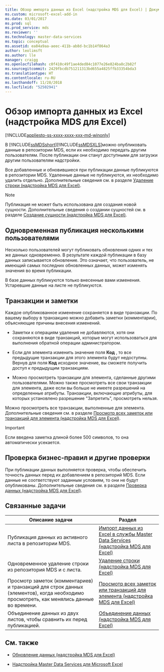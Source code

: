 ```yaml
---
title: Обзор импорта данных из Excel (надстройка MDS для Excel) | Документы Майкрософт
ms.custom: microsoft-excel-add-in
ms.date: 03/01/2017
ms.prod: sql
ms.prod_service: mds
ms.reviewer: ''
ms.technology: master-data-services
ms.topic: conceptual
ms.assetid: ea84a9aa-aeec-411b-ab8d-bc1b14f864a3
author: leolimsft
ms.author: lle
manager: craigg
ms.openlocfilehash: c0f410c49f1ae4ded84c1077e26e824ba8c2b82f
ms.sourcegitcommit: 2429fbcdb751211313bd655a4825ffb33354bda3
ms.translationtype: HT
ms.contentlocale: ru-RU
ms.lasthandoff: 11/28/2018
ms.locfileid: "52502941"
---
```

# <a name="overview-importing-data-from-excel-mds-add-in-for-excel"></a>Обзор импорта данных из Excel (надстройка MDS для Excel)

[!INCLUDE[appliesto-ss-xxxx-xxxx-xxx-md-winonly](../../includes/appliesto-ss-xxxx-xxxx-xxx-md-winonly.md)]

  В [!INCLUDE[ssMDSshort](../../includes/ssmdsshort-md.md)][!INCLUDE[ssMDSXLS](../../includes/ssmdsxls-md.md)]можно опубликовать данные в репозитории MDS, если их необходимо передать другим пользователям. После публикации они станут доступными для загрузки другим пользователям надстройки.  
  
 Все добавленные и обновившиеся при публикации данные публикуются в репозитории MDS. Удаленные данные не публикуются, их необходимо удалить отдельно. Дополнительные сведения см. в разделе [Удаление строки (надстройка MDS для Excel)](../../master-data-services/microsoft-excel-add-in/delete-a-row-mds-add-in-for-excel.md).  
  
> [!NOTE]  
>  Публикация не может быть использована для создания новой сущности. Дополнительные сведения о создании сущностей см. в разделе [Создание сущности (надстройка MDS для Excel)](../../master-data-services/microsoft-excel-add-in/create-an-entity-mds-add-in-for-excel.md).  
  
## <a name="when-multiple-users-publish-at-the-same-time"></a>Одновременная публикация несколькими пользователями  
 Несколько пользователей могут публиковать обновления одних и тех же данных одновременно. В результате каждой публикации в базу данных записывается обновление. Это означает, что пользователь, не имеющий самых последних обновленных данных, может изменять значения во время публикации.  
  
 В базе данных публикуются только внесенные вами изменения. Устаревшие данные на листе не публикуются.  
  
## <a name="transactions-and-annotations"></a>Транзакции и заметки  
 Каждое опубликованное изменение сохраняется в виде транзакции. По вашему выбору в транзакцию можно добавить заметки (комментарии), объясняющие причины внесения изменений.  
  
-   Заметки к операциям удаления не добавляются, хотя они сохраняются в виде транзакций, которые могут использоваться для выполнения обратной операции администратором.  
  
-   Если для элемента изменить значение поля **Код** , то все предыдущие транзакции для этого элемента будут недоступны. Вернув для поля **Код** исходное значение, вы сможете получить доступ к предыдущим транзакциям.  
  
-   Можно просмотреть транзакции для элемента, сделанные другими пользователями. Можно также просмотреть все свои транзакции для элемента, даже если вы больше не имеете разрешений на определенные атрибуты. Транзакции, включающие атрибуты, для которых установлено разрешение "Запретить", просмотреть нельзя.  
  
 Можно просмотреть все транзакции, выполненные для элемента. Дополнительные сведения см. в разделе [Просмотр всех заметок или транзакций для элемента (надстройка MDS для Excel)](../../master-data-services/microsoft-excel-add-in/view-all-annotations-or-transactions-for-a-member-mds-add-in-for-excel.md).  
  
> [!IMPORTANT]  
>  Если введена заметка длиной более 500 символов, то она автоматически усекается.  
  
## <a name="business-rule-and-other-validation"></a>Проверка бизнес-правил и другие проверки  
 При публикации данных выполняется проверка, чтобы обеспечить точность данных перед их добавлением в репозиторий MDS. Если данные не соответствуют заданным условиям, то они не будут опубликованы. Дополнительные сведения см. в разделе [Проверка данных (надстройка MDS для Excel)](../../master-data-services/microsoft-excel-add-in/validating-data-mds-add-in-for-excel.md).  
  
## <a name="related-tasks"></a>Связанные задачи  
  
|Описание задачи|Раздел|  
|----------------------|-----------|  
|Публикация данных из активного листа в репозитории MDS.|[Импорт данных из Excel в службы Master Data Services (надстройка MDS для Excel)](../../master-data-services/microsoft-excel-add-in/import-data-from-excel-to-master-data-services-mds-add-in-for-excel.md)|  
|Одновременное удаление строки из репозитория MDS и с листа.|[Удаление строки (надстройка MDS для Excel)](../../master-data-services/microsoft-excel-add-in/delete-a-row-mds-add-in-for-excel.md)|  
|Просмотр заметок (комментариев) и транзакций для строк данных (элементов), когда необходимо просмотреть, как менялись данные во времени.|[Просмотр всех заметок или транзакций для элемента (надстройка MDS для Excel)](../../master-data-services/microsoft-excel-add-in/view-all-annotations-or-transactions-for-a-member-mds-add-in-for-excel.md)|  
|Объединение данных из двух листов, чтобы сравнить их перед публикацией.|[Объединение данных (надстройка MDS для Excel)](../../master-data-services/microsoft-excel-add-in/combine-data-mds-add-in-for-excel.md)|  

  
## <a name="related-content"></a>См. также  
  
-   [Обновление данных (надстройка MDS для Excel)](../../master-data-services/microsoft-excel-add-in/refreshing-data-mds-add-in-for-excel.md)  
  
-   [Надстройка Master Data Services для Microsoft Excel](../../master-data-services/microsoft-excel-add-in/master-data-services-add-in-for-microsoft-excel.md)  
  
  
